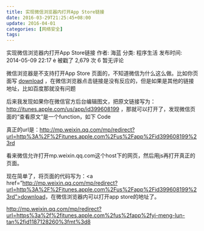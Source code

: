 ```yaml
---
title: 实现微信浏览器内打开App Store链接
date: 2016-03-29T21:25:45+08:00
update: 2016-04-01
categories: [网络安全]
tags:
---
```

实现微信浏览器内打开App Store链接
作者: 海蓝 分类: 程序生活 发布时间: 2014-05-09 22:17 ė 被戳了 2,679 次 6 暂无评论

微信浏览器是不支持打开App Store 页面的，不知道微信为什么这么做。比如你页面写 <a href=”http://itunes.apple.com/us/app/id399608199″>download</a> ，在微信浏览器点击链接是没有反应的，但是如果是其他的链接地址，比如百度那就没有问题



后来我发现如果你在微信官方后台编辑图文，把原文链接写为：http://itunes.apple.com/us/app/id399608199 ，那就可以打开了，发现微信页面的“查看原文”是一个function，如下
Code

真正的url是：http://mp.weixin.qq.com/mp/redirect?url=http%3A%2F%2Fitunes.apple.com%2Fus%2Fapp%2Fid399608199%23rd

看来微信允许打开mp.weixin.qq.com这个host下的网页，然后用js再打开真正的页面。

现在简单了，将页面的代码写为：<a href=”http://mp.weixin.qq.com/mp/redirect?url=http%3A%2F%2Fitunes.apple.com%2Fus%2Fapp%2Fid399608199%23rd”>download</a>，在微信浏览器内可以打开app store的地址了。

http://mp.weixin.qq.com/mp/redirect?url=https%3a%2f%2fitunes.apple.com%2fus%2fapp%2fyi-meng-lun-tan%2fid1187128260%3fmt%3d8

